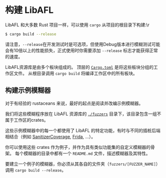 # 构建 LibAFL

LibAFL 和大多数 Rust 项目一样，可以使用 `cargo` 从项目的根目录下构建:\r

```sh
$ cargo build --release
```

请注意，`--release`在开发测试时是可选项，但使用Debug版本进行模糊测试可能会有10倍以上的性能损失，正式使用时你需要添加 `--release` 标志才能获得正常的速度。

LibAFL资源库是由多个板块组成的。
顶层的 [`Cargo.toml`](https://github.com/AFLplusplus/LibAFL/blob/main/Cargo.toml) 是将这些板块分组的工作区文件。
从根目录调用 `cargo build` 将编译工作区中的所有板块。

## 构建示例模糊器

对于有经验的 rustaceans 来说，最好的起点是阅读并改编示例模糊器。

我们将这些模糊程序放在 LibAFL 资源库的 [`./fuzzers`](https://github.com/AFLplusplus/LibAFL/tree/main/fuzzers) 目录下，该目录包含一组不属于工作区的crates。

这些示例模糊器中的每一个都使用了 LibAFL 的特定功能，有时与不同的插桩后端相结合（例如 [SanitizerCoverage](https://clang.llvm.org/docs/SanitizerCoverage.html), [Frida](https://frida.re/), ...）。

你可以使用这些 crates 作为例子，并作为具有类似功能集的自定义模糊器的骨架。
每个模糊器的目录中都有一个 `README.md` 文件，描述模糊器及其特性。

要建立一个例子的模糊器，你必须从其各自的文件夹（`fuzzers/[FUZZER_NAME]`）调用 `cargo build --release`。

